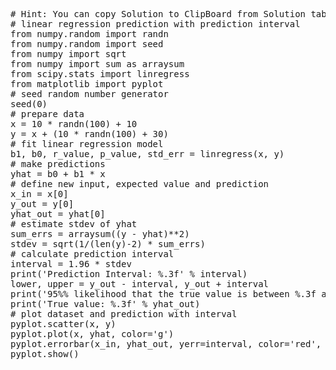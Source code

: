 <pre class="file" data-target="clipboard">
# Hint: You can copy Solution to ClipBoard from Solution tab in Step 4
# linear regression prediction with prediction interval
from numpy.random import randn
from numpy.random import seed
from numpy import sqrt
from numpy import sum as arraysum
from scipy.stats import linregress
from matplotlib import pyplot
# seed random number generator
seed(0)
# prepare data
x = 10 * randn(100) + 10
y = x + (10 * randn(100) + 30)
# fit linear regression model
b1, b0, r_value, p_value, std_err = linregress(x, y)
# make predictions
yhat = b0 + b1 * x
# define new input, expected value and prediction
x_in = x[0]
y_out = y[0]
yhat_out = yhat[0]
# estimate stdev of yhat
sum_errs = arraysum((y - yhat)**2)
stdev = sqrt(1/(len(y)-2) * sum_errs)
# calculate prediction interval
interval = 1.96 * stdev
print('Prediction Interval: %.3f' % interval)
lower, upper = y_out - interval, y_out + interval
print('95%% likelihood that the true value is between %.3f and %.3f' % (lower, upper))
print('True value: %.3f' % yhat_out)
# plot dataset and prediction with interval
pyplot.scatter(x, y)
pyplot.plot(x, yhat, color='g')
pyplot.errorbar(x_in, yhat_out, yerr=interval, color='red', fmt='o')
pyplot.show()
</pre>

